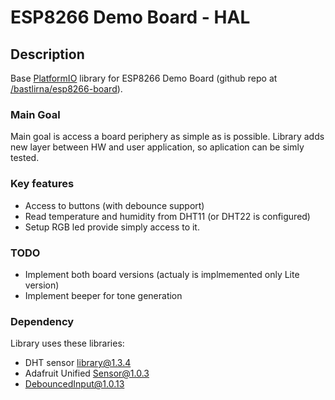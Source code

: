# ESP8266 Demo Board - HAL

## Description

Base [PlatformIO](https://platformio.org) library for ESP8266 Demo Board (github repo at [/bastlirna/esp8266-board](https://github.com/bastlirna/esp8266-board)). 

### Main Goal
Main goal is access a board periphery as simple as is possible. Library adds new layer between HW and user application, so aplication can be simly tested.

### Key features

-	Access to buttons (with debounce support)
-	Read temperature and humidity from DHT11 (or DHT22 is configured)
-	Setup RGB led provide simply access to it.

### TODO
-	Implement both board versions (actualy is implmemented only Lite version)
-	Implement beeper for tone generation

### Dependency
Library uses these libraries:
-	DHT sensor library@1.3.4
-	Adafruit Unified Sensor@1.0.3
-	DebouncedInput@1.0.13